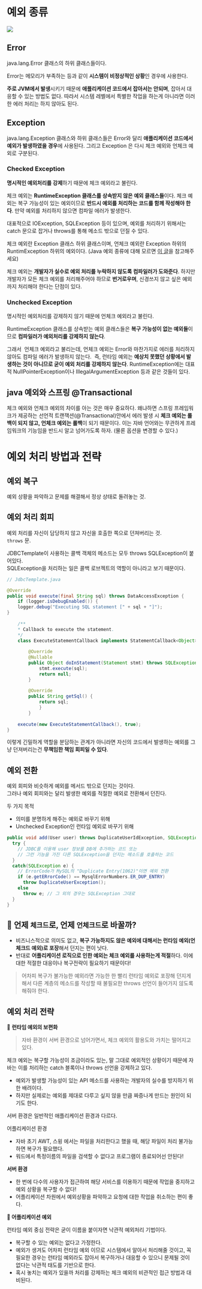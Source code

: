 # 예외 종류


![](https://velog.velcdn.com/images/salgu1998/post/c8310c15-9633-4d69-b86e-61c884a01593/image.png)
## Error
java.lang.Error 클래스의 하위 클래스들이다. 

Error는 메모리가 부족하는 등과 같이 **시스템이 비정상적인 상황**인 경우에 사용한다. 

**주로 JVM에서 발생**시키기 때문에 **애플리케이션 코드에서 잡아서는 안되며**, 잡아서 대응할 수 있는 방법도 없다. 
따라서 시스템 레벨에서 특별한 작업을 하는게 아니라면 이러한 에러 처리는 하지 않아도 된다.

## Exception
java.lang.Exception 클래스와 하위 클래스들은 Error와 달리 **애플리케이션 코드에서 예외가 발생하였을 경우**에 사용된다. 그리고 Exception 은 다시 체크 예외와 언체크 예외로 구분된다.

### Checked Exception
**명시적인 예외처리를 강제**하기 때문에 체크 예외라고 불린다. 

체크 예외는 **RuntimeException 클래스를 상속받지 않은 예외 클래스들**이다. 
체크 예외는 복구 가능성이 있는 예외이므로 **반드시 예외를 처리하는 코드를 함께 작성해야 한다**. 만약 예외를 처리하지 않으면 컴파일 에러가 발생한다.

대표적으로 IOException, SQLException 등이 있으며, 예외를 처리하기 위해서는 catch 문으로 잡거나 throws를 통해 메소드 밖으로 던질 수 있다. 

체크 예외란 Exception 클래스 하위 클래스이며, 언체크 예외란 Exception 하위의 RuntimException 하위의 예외이다. (Java 예외 종류에 대해 모르면 [이 글](https://mangkyu.tistory.com/152)을 참고해주세요)


체크 예외는 **개발자가 실수로 예외 처리를 누락하지 않도록 컴파일러가 도와준다**. 
하지만 개발자가 모든 체크 예외를 처리해주어야 하므로 **번거로우며**, 신경쓰지 않고 싶은 예외까지 처리해야 한다는 단점이 있다.


### Unchecked Exception
명시적인 예외처리를 강제하지 않기 때문에 언체크 예외라고 불린다. 


RuntimeException 클래스를 상속받는 예외 클래스들은 **복구 가능성이 없는 예외들**이므로 **컴파일러가 예외처리를 강제하지 않는다**. 

그래서  언체크 예외라고 불리는데, 언체크 예외는 Error와 마찬가지로 에러를 처리하지 않아도 컴파일 에러가 발생하지 않는다. 
즉, 런타임 예외는 **예상치 못했던 상황에서 발생하는 것이 아니므로 굳이 예외 처리를 강제하지 않는다**. RuntimeException에는 대표적 NullPointerException이나 IllegalArgumentException 등과 같은 것들이 있다. 

## java 예외와 스프링 @Transactional
체크 예외와 언체크 예외의 차이를 아는 것은 매우 중요하다. 왜냐하면 스프링 프레임워크가 제공하는 선언적 트랜잭션(@Transactional)안에서 에러 발생 시 **체크 예외는 롤백이 되지 않고, 언체크 예외는 롤백**이 되기 때문이다. 
이는 자바 언어와는 무관하게 프레임워크의 기능임을 반드시 알고 넘어가도록 하자. (물론 옵션을 변경할 수 있다.)


# 예외 처리 방법과 전략


## 예외 복구
예외 상황을 파악하고 문제를 해결해서 정상 상태로 돌려놓는 것.  


## 예외 처리 회피

예외 처리를 자신이 담당하지 않고 자신을 호출한 쪽으로 던져버리는 것.   
`throws` 문. 

JDBCTemplate이 사용하는 콜백 객체의 메소드는 모두 throws SQLException이 붙어있다.  
SQLException을 처리하는 일은 콜백 로브젝트의 역할이 아니라고 보기 때문이다.  

```java
// JdbcTemplate.java

@Override  
public void execute(final String sql) throws DataAccessException {  
	if (logger.isDebugEnabled()) {  
	logger.debug("Executing SQL statement [" + sql + "]");  
}  
  
	/**  
	* Callback to execute the statement.  
	*/  
	class ExecuteStatementCallback implements StatementCallback<Object>, SqlProvider {  
	
		@Override  
		@Nullable  
		public Object doInStatement(Statement stmt) throws SQLException {  
			stmt.execute(sql);  
			return null;  
		}  
		
		@Override  
		public String getSql() {  
			return sql;  
			}  
		}  
	  
	execute(new ExecuteStatementCallback(), true);  
}
```


이렇게 긴밀하게 역할을 분담하는 관계가 아니라면 자신의 코드에서 발생하는 예외를 그냥 던져버리는건 **무책임한 책임 회피일 수 있다**. 

## 예외 전환

예외 회피와 비슷하게 예외를 메서드 밖으로 던지는 것이다.  
그러나 예외 회피와는 달리 발생한 예외를 적절한 예외로 전환해서 던진다.   

두 가지 목적 
- 의미를 분명하게 해주는 예외로 바꾸기 위해
- Unchecked Exception인 런타임 예외로 바꾸기 위해


```java
public void add(User user) throws DuplicateUserIdException, SQLException {
  try {
    // JDBC를 이용해 user 정보를 DB에 추가하는 코드 또는
    // 그런 기능을 가진 다른 SQLException을 던지는 메소드를 호출하는 코드
  }
  catch(SQLException e) {
    // ErrorCode가 MySQL의 "Duplicate Entry(1062)"이면 예외 전환
    if (e.getERrorCode() == MysqlErrorNumbers.ER_DUP_ENTRY)
      throw DuplicateUserException();
    else
      throw e; // 그 외의 경우는 SQLException 그대로
  }
}
```


## **💬 언제 `체크드`로, 언제 `언체크드`로 바꿀까?**

- 비즈니스적으로 의미도 없고, **복구 가능하지도 않은 예외에 대해서는 런타임 예외(언체크드 예외)로 포장**해서 던지는 편이 낫다.
- 반대로 **어플리케이션 로직으로 인한 예외는 체크 예외를 사용하는게 적절**하다. 이에 대한 적절한 대응이나 복구전략이 필요하기 때문이다!

> 어차피 복구가 불가능한 예외라면 가능한 한 빨리 런타임 예외로 포장해 던지게 해서 다른 계층의 메소드를 작성할 때 불필요한 throws 선언이 들어가지 않도록 해줘야 한다.


## 예외 처리 전략

💬 **런타임 예외의 보편화**

> 자바 환경이 서버 환경으로 넘어가면서, 체크 예외의 활용도와 가치는 떨어지고 있다.

체크 예외는 복구할 가능성이 조금이라도 있는, 말 그대로 예외적인 상황이기 때문에 자바는 이를 처리하는 catch 블록이나 throws 선언을 강제하고 있다.

- 예외가 발생할 가능성이 있는 API 메소드를 사용하는 개발자의 실수를 방지하기 위한 배려이다.
- 하지만 실제로는 예외를 제대로 다루고 싶지 않을 만큼 짜증나게 만드는 원인이 되기도 한다.

서버 환경은 일반적인 애플리케이션 환경과 다르다.

어플리케이션 환경

- 자바 초기 AWT, 스윙 에서는 파일을 처리한다고 했을 때, 해당 파일이 처리 불가능하면 복구가 필요했다.
- 워드에서 특정이름의 파일을 검색할 수 없다고 프로그램이 종료되어선 안된다!

**서버 환경**

- 한 번에 다수의 사용자가 접근하여 해당 서비스를 이용하기 때문에 작업을 중지하고 예외 상황을 복구할 수 없다!
- 어플리케이션 차원에서 예외상황을 파악하고 요청에 대한 작업을 취소하는 편이 좋다.

**💬 어플리케이션 예외**

런타임 예외 중심 전략은 굳이 이름을 붙이자면 낙관적 예외처리 기법이다.

- 복구할 수 있는 예외는 없다고 가정한다.
- 예외가 생겨도 어차피 런타임 예외 이므로 시스템에서 알아서 처리해줄 것이고, 꼭 필요한 경우는 런타임 예외라도 잡아서 복구하거나 대응할 수 있으니 문제될 것이 없다는 낙관적 태도를 기반으로 한다.
- 혹시 놓치는 예외가 있을까 처리를 강제하는 체크 예외의 비관적인 접근 방법과 대비된다.
